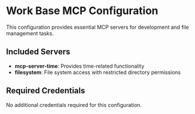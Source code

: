 # Work Base MCP Configuration

This configuration provides essential MCP servers for development and file
management tasks.

## Included Servers

- **mcp-server-time**: Provides time-related functionality
- **filesystem**: File system access with restricted directory permissions

## Required Credentials

No additional credentials required for this configuration.
